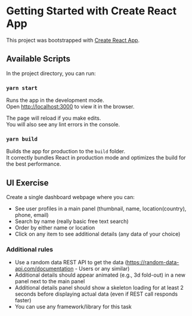 # Getting Started with Create React App

This project was bootstrapped with [Create React App](https://github.com/facebook/create-react-app).

## Available Scripts

In the project directory, you can run:

### `yarn start`

Runs the app in the development mode.\
Open [http://localhost:3000](http://localhost:3000) to view it in the browser.

The page will reload if you make edits.\
You will also see any lint errors in the console.

### `yarn build`

Builds the app for production to the `build` folder.\
It correctly bundles React in production mode and optimizes the build for the best performance.


## UI Exercise
Create a single dashboard webpage where you can:
* See user profiles in a main panel (thumbnail, name, location(country), phone, email)
* Search by name (really basic free text search)
* Order by either name or location
* Click on any item to see additional details (any data of your choice)

### Additional rules
* Use a random data REST API to get the data (https://random-data-api.com/documentation - Users or any similar)
* Additional details should appear animated (e.g., 3d fold-out) in a new panel next to the main panel
* Additional details panel should show a skeleton loading for at least 2 seconds before displaying actual data (even if REST call responds faster)
* You can use any framework/library for this task